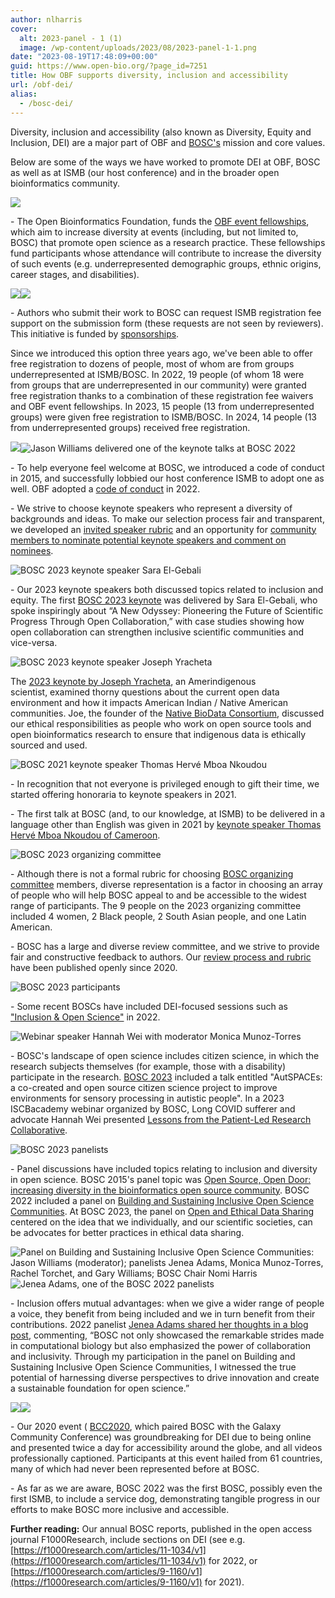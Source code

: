 ```yaml
---
author: nlharris
cover:
  alt: 2023-panel - 1 (1)
  image: /wp-content/uploads/2023/08/2023-panel-1-1.png
date: "2023-08-19T17:48:09+00:00"
guid: https://www.open-bio.org/?page_id=7251
title: How OBF supports diversity, inclusion and accessibility
url: /obf-dei/
alias: 
  - /bosc-dei/
---
```

Diversity, inclusion and accessibility (also known as Diversity, Equity and Inclusion, DEI) are a major part of OBF and [BOSC's](/?obf-events=bosc-2023) mission and core values.

Below are some of the ways we have worked to promote DEI at OBF, BOSC as well as at ISMB (our host conference) and in the broader open bioinformatics community.

![](/wp-content/uploads/2023/03/Ruth-Nanjala-cropped-OBF-event-fellowship-winner-260x300.jpg)

\- The Open Bioinformatics Foundation, funds the [OBF event fellowships](/event-awards/), which aim to increase diversity at events (including, but not limited to, BOSC) that promote open science as a research practice. These fellowships fund participants whose attendance will contribute to increase the diversity of such events (e.g. underrepresented demographic groups, ethnic origins, career stages, and disabilities).

![](/wp-content/uploads/2023/08/Nomi-Deepak-Vasundra-1-1024x782.jpeg)![](/wp-content/uploads/2022/12/Farica-Zhuang-and-Matthew-Gazzara-1-284x300.jpeg)

\- Authors who submit their work to BOSC can request ISMB registration fee support on the submission form (these requests are not seen by reviewers). This initiative is funded by [sponsorships](/events/sponsors/).

Since we introduced this option three years ago, we've been able to offer free registration to dozens of people, most of whom are from groups underrepresented at ISMB/BOSC. In 2022, 19 people (of whom 18 were from groups that are underrepresented in our community) were granted free registration thanks to a combination of these registration fee waivers and OBF event fellowships. In 2023, 15 people (13 from underrepresented groups) were given free registration to ISMB/BOSC. In 2024, 14 people (13 from underrepresented groups) received free registration.

![](/wp-content/uploads/2023/08/BOSC2023-crowded-room-Jason-standing-1-1024x372.png)![Jason Williams delivered one of the keynote talks at BOSC 2022](/wp-content/uploads/2022/08/image5-e1675318372322-251x300.jpg)

\- To help everyone feel welcome at BOSC, we introduced a code of conduct in 2015, and successfully lobbied our host conference ISMB to adopt one as well. OBF adopted a [code of conduct](https://github.com/OBF/obf-docs/tree/master/code-of-conduct) in 2022.

\- We strive to choose keynote speakers who represent a diversity of backgrounds and ideas. To make our selection process fair and transparent, we developed an [invited speaker rubric](https://github.com/OBF/bosc_materials/blob/master/invited-speaker-process.md) and an opportunity for [community members to nominate potential keynote speakers and comment on nominees](/2023/02/02/nominate-keynote-speaker-for-bosc-2023/).

![BOSC 2023 keynote speaker Sara El-Gebali](/wp-content/uploads/2023/08/image7-768x1024.jpg)

\- Our 2023 keynote speakers both discussed topics related to inclusion and equity. The first [BOSC 2023 keynote](/events/bosc-2023/bosc-2023-keynotes/) was delivered by Sara El-Gebali, who spoke inspiringly about “A New Odyssey: Pioneering the Future of Scientific Progress Through Open Collaboration,” with case studies showing how open collaboration can strengthen inclusive scientific communities and vice-versa.

![BOSC 2023 keynote speaker Joseph Yracheta](/wp-content/uploads/2023/04/Joseph-Yracheta-300x296.png)

The [2023 keynote by Joseph Yracheta](/events/bosc-2023/bosc-2023-keynotes/), an Amerindigenous scientist, examined thorny questions about the current open data environment and how it impacts American Indian / Native American communities. Joe, the founder of the [Native BioData Consortium](https://nativebio.org/), discussed our ethical responsibilities as people who work on open source tools and open bioinformatics research to ensure that indigenous data is ethically sourced and used.

![BOSC 2021 keynote speaker Thomas Hervé Mboa Nkoudou](/wp-content/uploads/2021/04/Thomas-Mboa-300x200.jpg)

\- In recognition that not everyone is privileged enough to gift their time, we started offering honoraria to keynote speakers in 2021.

\- The first talk at BOSC (and, to our knowledge, at ISMB) to be delivered in a language other than English was given in 2021 by [keynote speaker Thomas Hervé Mboa Nkoudou of Cameroon](/events/bosc-2021/bosc-2021-keynotes/).

![BOSC 2023 organizing committee](/wp-content/uploads/2023/03/BOSC2023-org-committee-square-300x293.jpeg)

\- Although there is not a formal rubric for choosing [BOSC organizing committee](/events/bosc-2023/#org-committee) members, diverse representation is a factor in choosing an array of people who will help BOSC appeal to and be accessible to the widest range of participants. The 9 people on the 2023 organizing committee included 4 women, 2 Black people, 2 South Asian people, and one Latin American.

\- BOSC has a large and diverse review committee, and we strive to provide fair and constructive feedback to authors. Our [review process and rubric](https://github.com/OBF/bosc_materials/blob/master/BOSC_review_process.md.) have been published openly since 2020.

![BOSC 2023 participants](/wp-content/uploads/2023/08/image5-1024x629.png)

\- Some recent BOSCs have included DEI-focused sessions such as ["Inclusion & Open Science"](/events/bosc-2022/bosc-2022-schedule) in 2022.

![Webinar speaker Hannah Wei with moderator Monica Munoz-Torres](/wp-content/uploads/2023/03/Moni-moderating-questions-for-Hannah-Wei-1-266x300.png)

\- BOSC's landscape of open science includes citizen science, in which the research subjects themselves (for example, those with a disability) participate in the research. [BOSC 2023](/events/bosc-2023/bosc-2023-schedule/) included a talk entitled "AutSPACEs: a co-created and open source citizen science project to improve environments for sensory processing in autistic people". In a 2023 ISCBacademy webinar organized by BOSC, Long COVID sufferer and advocate Hannah Wei presented [Lessons from the Patient-Led Research Collaborative](/2023/03/07/iscbacademy-webinar-on-patient-led-research/).

![BOSC 2023 panelists](/wp-content/uploads/2023/08/2023-panel-1-1-1024x392.png)

\- Panel discussions have included topics relating to inclusion and diversity in open science. BOSC 2015's panel topic was [Open Source, Open Door: increasing diversity in the bioinformatics open source community](/wiki/BOSC_2015_Panel). BOSC 2022 included a panel on [Building and Sustaining Inclusive Open Science Communities](/events/bosc-2022/bosc-2022-panel/). At BOSC 2023, the panel on [Open and Ethical Data Sharing](/events/bosc-2023/bosc-2023-panel/) centered on the idea that we individually, and our scientific societies, can be advocates for better practices in ethical data sharing.

![Panel on Building and Sustaining Inclusive Open Science Communities: Jason Williams (moderator); panelists Jenea Adams, Monica Munoz-Torres, Rachel Torchet, and Gary Williams; BOSC Chair Nomi Harris](/wp-content/uploads/2022/11/panel-with-Nomi-1-1024x626.jpeg)![Jenea Adams, one of the BOSC 2022 panelists](/wp-content/uploads/2023/07/Jenea-Adams-1-1.png)

\- Inclusion offers mutual advantages: when we give a wider range of people a voice, they benefit from being included and we in turn benefit from their contributions. 2022 panelist [Jenea Adams shared her thoughts in a blog post](/2023/07/10/spotlight-on-diversity-jenea-adams/), commenting, “BOSC not only showcased the remarkable strides made in computational biology but also emphasized the power of collaboration and inclusivity. Through my participation in the panel on Building and Sustaining Inclusive Open Science Communities, I witnessed the true potential of harnessing diverse perspectives to drive innovation and create a sustainable foundation for open science.”

![](/wp-content/uploads/2023/04/BOSC2020-party-attendees1-1024x576.jpg)![](/wp-content/uploads/2023/04/Scott-Andrew-Shade-1-212x300.jpeg)

\- Our 2020 event ( [BCC2020](/2020/08/13/lessons-learned/), which paired BOSC with the Galaxy Community Conference) was groundbreaking for DEI due to being online and presented twice a day for accessibility around the globe, and all videos professionally captioned. Participants at this event hailed from 61 countries, many of which had never been represented before at BOSC.

\- As far as we are aware, BOSC 2022 was the first BOSC, possibly even the first ISMB, to include a service dog, demonstrating tangible progress in our efforts to make BOSC more inclusive and accessible.

**Further reading:** Our annual BOSC reports, published in the open access journal F1000Research, include sections on DEI (see e.g. [https://f1000research.com/articles/11-1034/v1](https://f1000research.com/articles/11-1034/v1) for 2022, or [https://f1000research.com/articles/9-1160/v1](https://f1000research.com/articles/9-1160/v1) for 2021).
